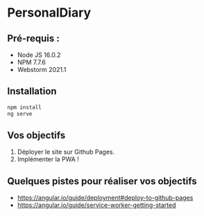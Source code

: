 # PersonalDiary

## Pré-requis :
* Node JS 16.0.2
* NPM 7.7.6
* Webstorm 2021.1

## Installation
```bash
npm install
ng serve
```

## Vos objectifs
1. Déployer le site sur Github Pages.
2. Implémenter la PWA !


## Quelques pistes pour réaliser vos objectifs
* https://angular.io/guide/deployment#deploy-to-github-pages
* https://angular.io/guide/service-worker-getting-started
